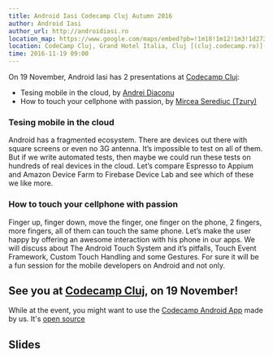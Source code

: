 ```yaml
---
title: Android Iasi Codecamp Cluj Autumn 2016
author: Android Iasi
author_url: http://androidiasi.ro
location_map: https://www.google.com/maps/embed?pb=!1m18!1m12!1m3!1d2733.610620257119!2d23.603581515601153!3d46.75285927913727!2m3!1f0!2f0!3f0!3m2!1i1024!2i768!4f13.1!3m3!1m2!1s0x47490dca8d7778b9%3A0x57caea177482cc7d!2sGrand+Hotel+Italia%2C+Strada+Trifoiului+2%2C+Cluj-Napoca+400000!5e0!3m2!1sen!2sro!4v1479328672601
location: CodeCamp Cluj, Grand Hotel Italia, Cluj [(cluj.codecamp.ro)](http://cluj.codecamp.ro)
time: 2016-11-19 09:00
---
```


On 19 November, Android Iasi has 2 presentations at [Codecamp Cluj](http://cluj.codecamp.ro):

- Tesing mobile in the cloud, by [Andrei Diaconu](http://andreidiaconu.com)
- How to touch your cellphone with passion, by [Mircea Serediuc (Tzury)](https://ro.linkedin.com/in/tzury)

### Tesing mobile in the cloud

Android has a fragmented ecosystem. There are devices out there with square screens or even no 3G antenna. It’s impossible to test on all of them. But if we write automated tests, then maybe we could run these tests on hundreds of real devices in the cloud. Let’s compare Espresso to Appium and Amazon Device Farm to Firebase Device Lab and see which of these we like more.

### How to touch your cellphone with passion

Finger up, finger down, move the finger, one finger on the phone, 2 fingers, more fingers, all of them can touch the same phone. Let’s make the user happy by offering an awesome interaction with his phone in our apps. We will discuss about The Android Touch System and it’s pitfalls, Touch Event Framework, Custom Touch Handling and some Gestures. For sure it will be a fun session for the mobile developers on Android and not only.

## See you at [Codecamp Cluj](http://cluj.codecamp.ro), on 19 November!

While at the event, you might want to use the [Codecamp Android App](https://play.google.com/store/apps/details?id=ro.androidiasi.codecamp.iasi.live) made by us. It's [open source](https://github.com/AndroidIasi/Codecamp)

## Slides
<script async class="speakerdeck-embed" data-id="392baeee792a43b39fedd3d1c2a4b520" data-ratio="1.33333333333333" src="//speakerdeck.com/assets/embed.js"></script>
